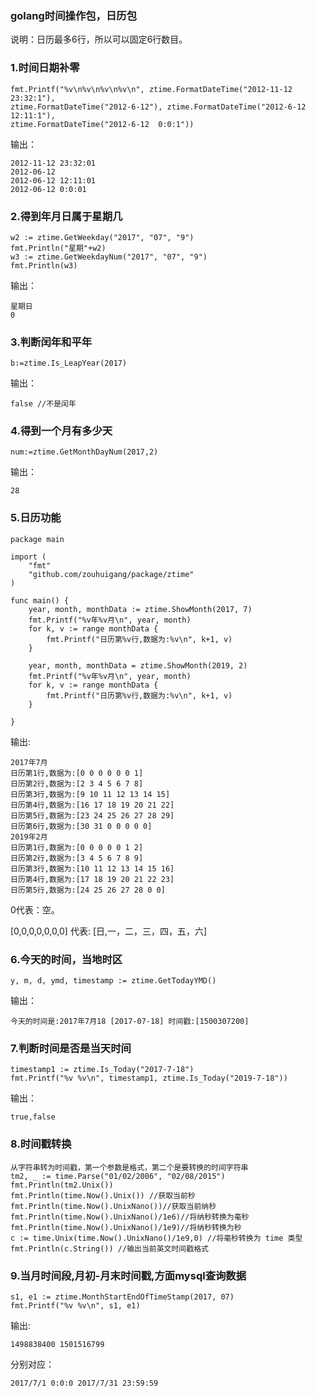 ### golang时间操作包，日历包

说明：日历最多6行，所以可以固定6行数目。

### 1.时间日期补零

	fmt.Printf("%v\n%v\n%v\n%v\n", ztime.FormatDateTime("2012-11-12 23:32:1"), 
	ztime.FormatDateTime("2012-6-12"), ztime.FormatDateTime("2012-6-12  12:11:1"), 
	ztime.FormatDateTime("2012-6-12  0:0:1"))

输出：

	
	2012-11-12 23:32:01
	2012-06-12
	2012-06-12 12:11:01
	2012-06-12 0:0:01

### 2.得到年月日属于星期几

	w2 := ztime.GetWeekday("2017", "07", "9")
	fmt.Println("星期"+w2)
	w3 := ztime.GetWeekdayNum("2017", "07", "9")
	fmt.Println(w3)

输出：

	星期日
	0


### 3.判断闰年和平年

	b:=ztime.Is_LeapYear(2017)

输出：

	false //不是闰年


### 4.得到一个月有多少天

	num:=ztime.GetMonthDayNum(2017,2)

输出：

	28


### 5.日历功能

	package main
	
	import (
		"fmt"
		"github.com/zouhuigang/package/ztime"
	)
	
	func main() {
		year, month, monthData := ztime.ShowMonth(2017, 7)
		fmt.Printf("%v年%v月\n", year, month)
		for k, v := range monthData {
			fmt.Printf("日历第%v行,数据为:%v\n", k+1, v)
		}
	
		year, month, monthData = ztime.ShowMonth(2019, 2)
		fmt.Printf("%v年%v月\n", year, month)
		for k, v := range monthData {
			fmt.Printf("日历第%v行,数据为:%v\n", k+1, v)
		}
	
	}

输出:

	
	2017年7月
	日历第1行,数据为:[0 0 0 0 0 0 1]
	日历第2行,数据为:[2 3 4 5 6 7 8]
	日历第3行,数据为:[9 10 11 12 13 14 15]
	日历第4行,数据为:[16 17 18 19 20 21 22]
	日历第5行,数据为:[23 24 25 26 27 28 29]
	日历第6行,数据为:[30 31 0 0 0 0 0]
	2019年2月
	日历第1行,数据为:[0 0 0 0 0 1 2]
	日历第2行,数据为:[3 4 5 6 7 8 9]
	日历第3行,数据为:[10 11 12 13 14 15 16]
	日历第4行,数据为:[17 18 19 20 21 22 23]
	日历第5行,数据为:[24 25 26 27 28 0 0]

0代表：空。

[0,0,0,0,0,0,0] 代表: [日,一，二，三，四，五，六]



### 6.今天的时间，当地时区

	y, m, d, ymd, timestamp := ztime.GetTodayYMD()

输出：

	今天的时间是:2017年7月18 [2017-07-18] 时间戳:[1500307200]

### 7.判断时间是否是当天时间

	timestamp1 := ztime.Is_Today("2017-7-18")
	fmt.Printf("%v %v\n", timestamp1, ztime.Is_Today("2019-7-18"))

输出：

	true,false


### 8.时间戳转换

	从字符串转为时间戳，第一个参数是格式，第二个是要转换的时间字符串
	tm2, _ := time.Parse("01/02/2006", "02/08/2015")
	fmt.Println(tm2.Unix())
	fmt.Println(time.Now().Unix()) //获取当前秒
	fmt.Println(time.Now().UnixNano())//获取当前纳秒
	fmt.Println(time.Now().UnixNano()/1e6)//将纳秒转换为毫秒
	fmt.Println(time.Now().UnixNano()/1e9)//将纳秒转换为秒
	c := time.Unix(time.Now().UnixNano()/1e9,0) //将毫秒转换为 time 类型
	fmt.Println(c.String()) //输出当前英文时间戳格式  


### 9.当月时间段,月初-月末时间戳,方面mysql查询数据

	s1, e1 := ztime.MonthStartEndOfTimeStamp(2017, 07)
	fmt.Printf("%v %v\n", s1, e1)

输出:

	1498838400 1501516799

分别对应：

	2017/7/1 0:0:0 2017/7/31 23:59:59


